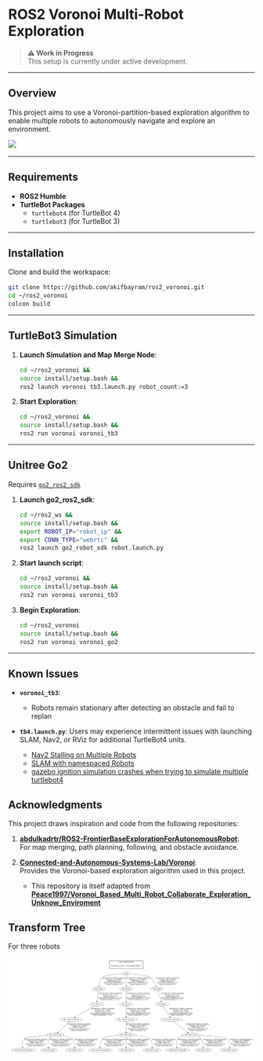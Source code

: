 # ROS2 Voronoi Multi-Robot Exploration

> **⚠️ Work in Progress**  
> This setup is currently under active development. 

---

## Overview

This project aims to use a Voronoi-partition-based exploration algorithm to enable multiple robots to autonomously navigate and explore an environment.

<img src="media/voronoi_tb3_3.gif" width="640"/>

---

## Requirements

- **ROS2 Humble**
- **TurtleBot Packages**
  - `turtlebot4` (for TurtleBot 4)
  - `turtlebot3` (for TurtleBot 3)

---

## Installation

Clone and build the workspace:

```bash
git clone https://github.com/akifbayram/ros2_voronoi.git
cd ~/ros2_voronoi
colcon build
```

---

## TurtleBot3 Simulation

1. **Launch Simulation and Map Merge Node**:
   ```bash
   cd ~/ros2_voronoi &&
   source install/setup.bash &&
   ros2 launch voronoi tb3.launch.py robot_count:=3
   ```

2. **Start Exploration**:
   ```bash
   cd ~/ros2_voronoi &&
   source install/setup.bash &&
   ros2 run voronoi voronoi_tb3
   ```

---

## Unitree Go2

Requires [`go2_ros2_sdk`](https://github.com/abizovnuralem/go2_ros2_sdk)

1. **Launch go2_ros2_sdk**:
   ```bash
   cd ~/ros2_ws &&
   source install/setup.bash &&
   export ROBOT_IP="robot_ip" &&
   export CONN_TYPE="webrtc" &&
   ros2 launch go2_robot_sdk robot.launch.py
   ```

2. **Start launch script**:
   ```bash
   cd ~/ros2_voronoi &&
   source install/setup.bash &&
   ros2 run voronoi voronoi_tb3
   ```

3. **Begin Exploration**:
   ```bash
   cd ~/ros2_voronoi
   source install/setup.bash &&
   ros2 run voronoi voronoi_go2 
   ```

---

## **Known Issues**

- **`voronoi_tb3`**:
   - Robots remain stationary after detecting an obstacle and fail to replan

- **`tb4.launch.py`**: Users may experience intermittent issues with launching SLAM, Nav2, or RViz for additional TurtleBot4 units.

    - [Nav2 Stalling on Multiple Robots](https://github.com/ros-navigation/navigation2/issues/4350)
    - [SLAM with namespaced Robots](https://github.com/turtlebot/turtlebot4/issues/159)
    - [gazebo ignition simulation crashes when trying to simulate multiple turtlebot4 ](https://github.com/turtlebot/turtlebot4_simulator/issues/60)


## **Acknowledgments**

This project draws inspiration and code from the following repositories:

1. [**abdulkadrtr/ROS2-FrontierBaseExplorationForAutonomousRobot**](https://github.com/abdulkadrtr/ROS2-FrontierBaseExplorationForAutonomousRobot):  
   For map merging, path planning, following, and obstacle avoidance.

2. [**Connected-and-Autonomous-Systems-Lab/Voronoi**](https://github.com/Connected-and-Autonomous-Systems-Lab/voronoi):  
   Provides the Voronoi-based exploration algorithm used in this project.  
   - This repository is itself adapted from [**Peace1997/Voronoi_Based_Multi_Robot_Collaborate_Exploration_Unknow_Enviroment**](https://github.com/Peace1997/Voronoi_Based_Multi_Robot_Collaborate_Exploration_Unknow_Enviroment/tree/master)


## **Transform Tree**

For three robots

![alt text](media/image.png)